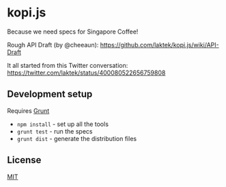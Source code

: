kopi.js
=======

Because we need specs for Singapore Coffee!

Rough API Draft (by @cheeaun):
https://github.com/laktek/kopi.js/wiki/API-Draft

It all started from this Twitter conversation:
https://twitter.com/laktek/status/400080522656759808

Development setup
-----------------

Requires [Grunt](http://gruntjs.com/)

- `npm install` - set up all the tools
- `grunt test` - run the specs
- `grunt dist` - generate the distribution files

License
-------

[MIT](http://cheeaun.mit-license.org/)
